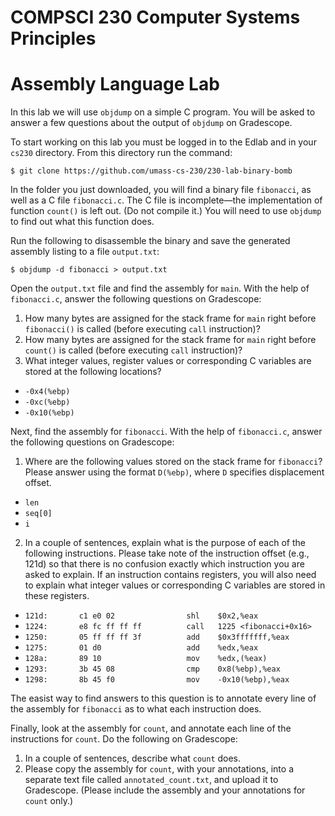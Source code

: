 # COMPSCI 230 Computer Systems Principles
# Assembly Language Lab

In this lab we will use `objdump` on a simple C program. You will be asked to
answer a few questions about the output of `objdump` on Gradescope.

To start working on this lab you must be logged in to the Edlab and in your
`cs230` directory. From this directory run the command:

```
$ git clone https://github.com/umass-cs-230/230-lab-binary-bomb
```

In the folder you just downloaded, you will find a binary file `fibonacci`, as
well as a C file `fibonacci.c`. The C file is incomplete—the implementation of
function `count()` is left out. (Do not compile it.) You will need to use
`objdump` to find out what this function does.

Run the following to disassemble the binary and save the generated assembly listing
to a file `output.txt`:

```
$ objdump -d fibonacci > output.txt
```

Open the `output.txt` file and find the assembly for `main`. With the help of
`fibonacci.c`, answer the following questions on Gradescope:

1. How many bytes are assigned for the stack frame for `main` right before
`fibonacci()` is called (before executing `call` instruction)?
2. How many bytes are assigned for the stack frame for `main` right before
`count()` is called (before executing `call` instruction)?
3. What integer values, register values or corresponding C variables are stored
at the following locations?
  * `-0x4(%ebp)`
  * `-0xc(%ebp)`
  * `-0x10(%ebp)`

Next, find the assembly for `fibonacci`. With the help of `fibonacci.c`, answer
the following questions on Gradescope:

1. Where are the following values stored on the stack frame for `fibonacci`?
Please answer using the format `D(%ebp)`, where `D` specifies displacement
offset.
  * `len`
  * `seq[0]`
  * `i`
2. In a couple of sentences, explain what is the purpose of each of the
following instructions. Please take note of the instruction offset (e.g., 121d)
so that there is no confusion exactly which instruction you are asked to
explain. If an instruction contains registers, you will also need to explain
what integer values or corresponding C variables are stored in these registers.
  * `121d:       c1 e0 02                shl    $0x2,%eax`
  * `1224:       e8 fc ff ff ff          call   1225 <fibonacci+0x16>`
  * `1250:       05 ff ff ff 3f          add    $0x3fffffff,%eax`
  * `1275:       01 d0                   add    %edx,%eax`
  * `128a:       89 10                   mov    %edx,(%eax)`
  * `1293:       3b 45 08                cmp    0x8(%ebp),%eax`
  * `1298:       8b 45 f0                mov    -0x10(%ebp),%eax`

The easist way to find answers to this question is to annotate every line of the
assembly for `fibonacci` as to what each instruction does.

Finally, look at the assembly for `count`, and annotate each line of the
instructions for `count`. Do the following on Gradescope:
1. In a couple of sentences, describe what `count` does.
2. Please copy the assembly for `count`, with your annotations, into a separate
text file called `annotated_count.txt`, and upload it to Gradescope. (Please
include the assembly and your annotations for `count` only.)

